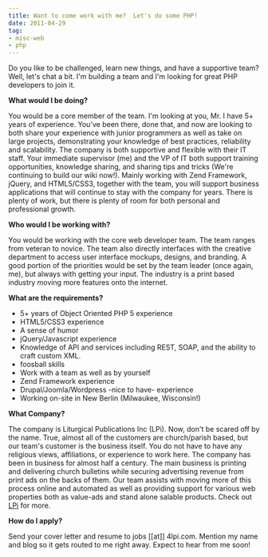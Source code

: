 ```yaml
---
title: Want to come work with me?  Let's do some PHP!
date: 2011-04-29
tag:
- misc-web
- php
---
```

Do you like to be challenged, learn new things, and have a supportive team?  Well, let's chat a bit.  I'm building a team and I'm looking for great PHP developers to join it.  

<!--more-->

**What would I be doing?**

You would be a core member of the team.  I'm looking at you, Mr. I have 5+ years of experience.  You've been there, done that, and now are looking to both share your experience with junior programmers as well as take on large projects, demonstrating your knowledge of best practices, reliability and scalability.  The company is both supportive and flexible with their IT staff.  Your immediate supervisor (me) and the VP of IT both support training opportunities, knowledge sharing, and sharing tips and tricks (We're continuing to build our wiki now!).  Mainly working with Zend Framework, jQuery, and HTML5/CSS3, together with the team, you will support business applications that will continue to stay with the company for years.  There is plenty of work, but there is plenty of room for both personal and professional growth.

**Who would I be working with?**

You would be working with the core web developer team.  The team ranges from veteran to novice.  The team also directly interfaces with the creative department to access user interface mockups, designs, and branding.  A good portion of the priorities would be set by the team leader (once again, me), but always with getting your input.  The industry is a print based industry moving more features onto the internet.

**What are the requirements?**

* 5+ years of Object Oriented PHP 5 experience
* HTML5/CSS3 experience
* A sense of humor
* jQuery/Javascript experience
* Knowledge of API and services including REST, SOAP, and the ability to craft custom XML.
* foosball skills
* Work with a team as well as by yourself
* Zend Framework experience
* Drupal/Joomla/Wordpress -nice to have- experience
* Working on-site in New Berlin (Milwaukee, Wisconsin!)

**What Company?**

The company is Liturgical Publications Inc (LPi).  Now, don't be scared off by the name.  True, almost all of the customers are church/parish based, but our team's customer is the business itself.  You do not have to have any religious views, affiliations, or experience to work here.  The company has been in business for almost half a century.  The main business is printing and delivering church bulletins while securing advertising revenue from print ads on the backs of them.  Our team assists with moving more of this process online and automated as well as providing support for various web properties both as value-ads and stand alone salable products.  Check out [LPi](http://4lpi.com) for more.

**How do I apply?**

Send your cover letter and resume to jobs [[at]] 4lpi.com.  Mention my name and blog so it gets routed to me right away.  Expect to hear from me soon!
